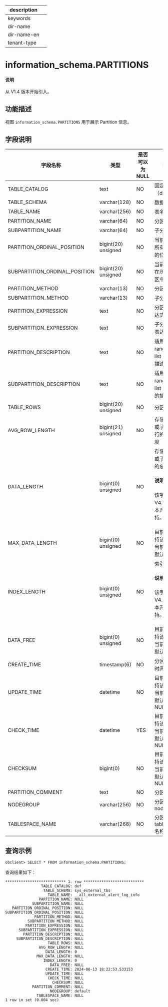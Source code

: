 |description||
|---|---|
|keywords||
|dir-name||
|dir-name-en||
|tenant-type||

# information_schema.PARTITIONS

<main id="notice" type='explain'>
  <h4>说明</h4>
  <p>从 V1.4 版本开始引入。</p>
</main>

## 功能描述

视图 `information_schema.PARTITIONS` 用于展示 Partition 信息。

## 字段说明

|       **字段名称**            |       **类型**      | **是否可以为 NULL** |       **描述**          |
|-------------------------------|---------------------|---------------------|-------------------------|
| TABLE_CATALOG                 | text                | NO  | 固定值（def） |
| TABLE_SCHEMA                  | varchar(128)        | NO  | 数据库名 |
| TABLE_NAME                    | varchar(256)        | NO  | 表名 |
| PARTITION_NAME                | varchar(64)         | NO  | 分区名 |
| SUBPARTITION_NAME             | varchar(64)         | NO  | 子分区名 |
| PARTITION_ORDINAL_POSITION    | bigint(20) unsigned | NO  | 当前分区在所有分区中的位置 |
| SUBPARTITION_ORDINAL_POSITION | bigint(20) unsigned | NO  | 当前子分区在所有子分区中的位置 |
| PARTITION_METHOD              | varchar(13)         | NO  | 分区类型 |
| SUBPARTITION_METHOD           | varchar(13)         | NO  | 子分区类型 |
| PARTITION_EXPRESSION          | text                | NO  | 分区函数表达式 |
| SUBPARTITION_EXPRESSION       | text                | NO  | 子分区函数表达式 |
| PARTITION_DESCRIPTION         | text                | NO  | 适用于 range 和 list 分区的描述 |
| SUBPARTITION_DESCRIPTION      | text                | NO  | 适用于 range 和 list 子分区的描述 |
| TABLE_ROWS                    | bigint(20) unsigned | NO  | 分区的行数  |
| AVG_ROW_LENGTH                | bigint(21) unsigned | NO  | 存储在分区或子分区中行的平均长度  |
| DATA_LENGTH                   | bigint(0) unsigned  | NO  | 存储在分区或子分区中的总字节数<main id="notice" type='explain'><h4>说明</h4><p>该字段从 V4.2.4 版本开始支持。</p></main> |
| MAX_DATA_LENGTH               | bigint(0) unsigned  | NO  | 目前暂不支持该字段，当前该字段默认为 0 |
| INDEX_LENGTH                  | bigint(0) unsigned  | NO  | 索引长度<main id="notice" type='explain'><h4>说明</h4><p>该字段从 V4.2.4 版本开始支持。</p></main> |
| DATA_FREE                     | bigint(0) unsigned  | NO  | 目前暂不支持该字段，当前该字段默认为 0 |
| CREATE_TIME                   | timestamp(6)        | NO  | 分区的创建时间  |
| UPDATE_TIME                   | datetime            | NO  | 目前暂不支持该字段，当前该字段默认为 NULL |
| CHECK_TIME                    | datetime            | YES | 目前暂不支持该字段，当前该字段默认为 NULL |
| CHECKSUM                      | bigint(0)           | NO  | 目前暂不支持该字段，当前该字段默认为 NULL |
| PARTITION_COMMENT             | text                | NO  | 分区注释 |
| NODEGROUP                     | varchar(256)        | NO  | 分区所属的 nodegroup |
| TABLESPACE_NAME               | varchar(268)        | NO  | 分区所属的 tablespace 名称 |

##  查询示例

```shell
obclient> SELECT * FROM information_schema.PARTITIONS;
```

查询结果如下：

```shell
*************************** 1. row ***************************
                TABLE_CATALOG: def
                 TABLE_SCHEMA: sys_external_tbs
                   TABLE_NAME: __all_external_alert_log_info
               PARTITION_NAME: NULL
            SUBPARTITION_NAME: NULL
   PARTITION_ORDINAL_POSITION: NULL
SUBPARTITION_ORDINAL_POSITION: NULL
             PARTITION_METHOD: NULL
          SUBPARTITION_METHOD: NULL
         PARTITION_EXPRESSION: NULL
      SUBPARTITION_EXPRESSION: NULL
        PARTITION_DESCRIPTION: NULL
     SUBPARTITION_DESCRIPTION: NULL
                   TABLE_ROWS: NULL
               AVG_ROW_LENGTH: NULL
                  DATA_LENGTH: 0
              MAX_DATA_LENGTH: NULL
                 INDEX_LENGTH: 0
                    DATA_FREE: NULL
                  CREATE_TIME: 2024-06-13 18:22:53.533153
                  UPDATE_TIME: NULL
                   CHECK_TIME: NULL
                     CHECKSUM: NULL
            PARTITION_COMMENT: NULL
                    NODEGROUP: default
              TABLESPACE_NAME: NULL
1 row in set (0.004 sec)
```